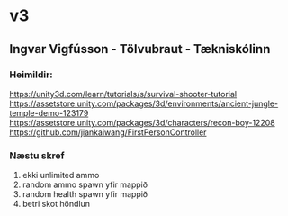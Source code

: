 # v3
## Ingvar Vigfússon - Tölvubraut - Tækniskólinn
### Heimildir:
https://unity3d.com/learn/tutorials/s/survival-shooter-tutorial
https://assetstore.unity.com/packages/3d/environments/ancient-jungle-temple-demo-123179
https://assetstore.unity.com/packages/3d/characters/recon-boy-12208
https://github.com/jiankaiwang/FirstPersonController
### Næstu skref
1. ekki unlimited ammo
2. random ammo spawn yfir mappið
3. random health spawn yfir mappið
4. betri skot höndlun
